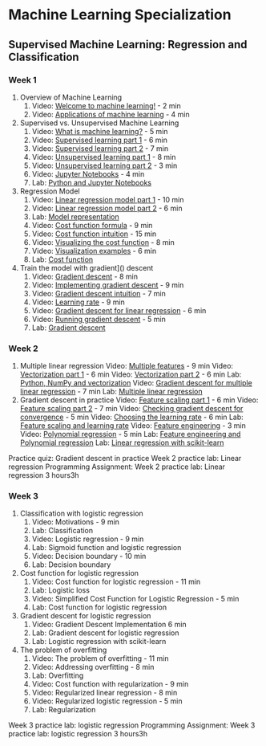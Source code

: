 # Machine Learning Specialization

## Supervised Machine Learning: Regression and Classification

### Week 1

1. Overview of Machine Learning
   1. Video: [Welcome to machine learning!](https://schoolsnsw.sharepoint.com/:v:/r/sites/TempeHS-SoftwareEngineering-SharedResources/Shared%20Documents/Resources/Machine%20Learning%20Specialisation/Supervised%20Machine%20Learning%20Regression%20and%20Classification/1.%20Overview%20of%20Machine%20Learning/1.%20Welcome%20to%20machine%20learning.mp4?csf=1&web=1&e=0ZK8aK) - 2 min
   2. Video: [Applications of machine learning](https://schoolsnsw.sharepoint.com/:v:/r/sites/TempeHS-SoftwareEngineering-SharedResources/Shared%20Documents/Resources/Machine%20Learning%20Specialisation/Supervised%20Machine%20Learning%20Regression%20and%20Classification/1.%20Overview%20of%20Machine%20Learning/2.%20Applications%20of%20machine%20learning.mp4?csf=1&web=1&e=iPZ2gC) - 4 min
2. Supervised vs. Unsupervised Machine Learning
   1. Video: [What is machine learning?](https://schoolsnsw.sharepoint.com/:v:/r/sites/TempeHS-SoftwareEngineering-SharedResources/Shared%20Documents/Resources/Machine%20Learning%20Specialisation/Supervised%20Machine%20Learning%20Regression%20and%20Classification/2.%20Supervised%20vs.%20Unsupervised%20Machine%20Learning/1.%20What%20is%20machine%20learning.mp4?csf=1&web=1&e=x5W2Vw) - 5 min
   2. Video: [Supervised learning part 1](https://schoolsnsw.sharepoint.com/:v:/r/sites/TempeHS-SoftwareEngineering-SharedResources/Shared%20Documents/Resources/Machine%20Learning%20Specialisation/Supervised%20Machine%20Learning%20Regression%20and%20Classification/2.%20Supervised%20vs.%20Unsupervised%20Machine%20Learning/2.%20Supervised%20learning%20part%201.mp4?csf=1&web=1&e=8nSLHN) - 6 min
   3. Video: [Supervised learning part 2](https://schoolsnsw.sharepoint.com/:v:/r/sites/TempeHS-SoftwareEngineering-SharedResources/Shared%20Documents/Resources/Machine%20Learning%20Specialisation/Supervised%20Machine%20Learning%20Regression%20and%20Classification/2.%20Supervised%20vs.%20Unsupervised%20Machine%20Learning/3.%20Supervised%20learning%20part%202.mp4?csf=1&web=1&e=OEV2fQ) - 7 min
   4. Video: [Unsupervised learning part 1](https://schoolsnsw.sharepoint.com/:v:/r/sites/TempeHS-SoftwareEngineering-SharedResources/Shared%20Documents/Resources/Machine%20Learning%20Specialisation/Supervised%20Machine%20Learning%20Regression%20and%20Classification/2.%20Supervised%20vs.%20Unsupervised%20Machine%20Learning/4.%20unupervised%20learning%20part%201.mp4?csf=1&web=1&e=5fWx14) - 8 min
   5. Video: [Unsupervised learning part 2](https://schoolsnsw.sharepoint.com/:v:/r/sites/TempeHS-SoftwareEngineering-SharedResources/Shared%20Documents/Resources/Machine%20Learning%20Specialisation/Supervised%20Machine%20Learning%20Regression%20and%20Classification/2.%20Supervised%20vs.%20Unsupervised%20Machine%20Learning/5.%20unupervised%20learning%20part%202.mp4?csf=1&web=1&e=FDEINy) - 3 min
   6. Video: [Jupyter Notebooks](https://schoolsnsw.sharepoint.com/:v:/r/sites/TempeHS-SoftwareEngineering-SharedResources/Shared%20Documents/Resources/Machine%20Learning%20Specialisation/Supervised%20Machine%20Learning%20Regression%20and%20Classification/2.%20Supervised%20vs.%20Unsupervised%20Machine%20Learning/6.%20Jupyter%20Notebooks.mp4?csf=1&web=1&e=QgW1zk) - 4 min
   7. Lab: [Python and Jupyter Notebooks](/Supervised_Machine_Learning_Regression_and_Classification/Week_1/C1_W1_Lab01_Python_Jupyter_Soln.ipynb)
3. Regression Model
   1. Video: [Linear regression model part 1]() - 10 min
   2. Video: [Linear regression model part 2]() - 6 min
   3. Lab: [Model representation]()
   4. Video: [Cost function formula]() - 9 min
   5. Video: [Cost function intuition]() - 15 min
   6. Video: [Visualizing the cost function]() - 8 min
   7. Video: [Visualization examples]() - 6 min
   8. Lab: [Cost function]()
4. Train the model with gradient]() descent
   1. Video: [Gradient descent]() - 8 min
   2. Video: [Implementing gradient descent]() - 9 min
   3. Video: [Gradient descent intuition]() - 7 min
   4. Video: [Learning rate]() - 9 min
   5. Video: [Gradient descent for linear regression]() - 6 min
   6. Video: [Running gradient descent]() - 5 min
   7. Lab: [Gradient descent]()

### Week 2

1. Multiple linear regression
   Video: [Multiple features]() - 9 min
   Video: [Vectorization part 1]() - 6 min
   Video: [Vectorization part 2]() - 6 min
   Lab: [Python, NumPy and vectorization]()
   Video: [Gradient descent for multiple linear regression]() - 7 min
   Lab: [Multiple linear regression]()
2. Gradient descent in practice
   Video: [Feature scaling part 1]() - 6 min
   Video: [Feature scaling part 2]() - 7 min
   Video: [Checking gradient descent for convergence]() - 5 min
   Video: [Choosing the learning rate]() - 6 min
   Lab: [Feature scaling and learning rate]()
   Video: [Feature engineering]() - 3 min
   Video: [Polynomial regression]() - 5 min
   Lab: [Feature engineering and Polynomial regression]()
   Lab: [Linear regression with scikit-learn]()

Practice quiz: Gradient descent in practice
Week 2 practice lab: Linear regression
Programming Assignment: Week 2 practice lab: Linear regression
3 hours3h

### Week 3

1. Classification with logistic regression
   1. Video: Motivations - 9 min
   2. Lab: Classification
   3. Video: Logistic regression - 9 min
   4. Lab: Sigmoid function and logistic regression
   5. Video: Decision boundary - 10 min
   6. Lab: Decision boundary
2. Cost function for logistic regression
   1. Video: Cost function for logistic regression - 11 min
   2. Lab: Logistic loss
   3. Video: Simplified Cost Function for Logistic Regression - 5 min
   4. Lab: Cost function for logistic regression
3. Gradient descent for logistic regression
   1. Video: Gradient Descent Implementation 6 min
   2. Lab: Gradient descent for logistic regression
   3. Lab: Logistic regression with scikit-learn
4. The problem of overfitting
   1. Video: The problem of overfitting - 11 min
   2. Video: Addressing overfitting - 8 min
   3. Lab: Overfitting
   4. Video: Cost function with regularization - 9 min
   5. Video: Regularized linear regression - 8 min
   6. Video: Regularized logistic regression - 5 min
   7. Lab: Regularization

Week 3 practice lab: logistic regression
Programming Assignment: Week 3 practice lab: logistic regression
3 hours3h
